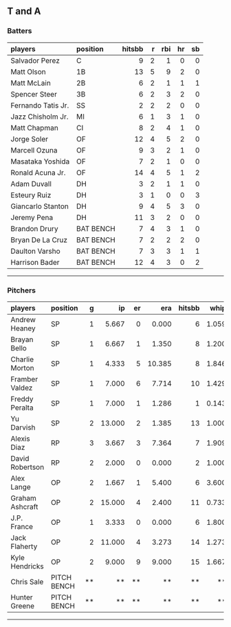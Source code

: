## T and A

### Batters

 
|players            |position  | hitsbb|  r| rbi| hr| sb| 
|:------------------|:---------|------:|--:|---:|--:|--:| 
|Salvador Perez     |C         |      9|  2|   1|  0|  0| 
|Matt Olson         |1B        |     13|  5|   9|  2|  0| 
|Matt McLain        |2B        |      6|  2|   1|  1|  1| 
|Spencer Steer      |3B        |      6|  2|   3|  2|  0| 
|Fernando Tatis Jr. |SS        |      2|  2|   2|  0|  0| 
|Jazz Chisholm Jr.  |MI        |      6|  1|   3|  1|  0| 
|Matt Chapman       |CI        |      8|  2|   4|  1|  0| 
|Jorge Soler        |OF        |     12|  4|   5|  2|  0| 
|Marcell Ozuna      |OF        |      9|  3|   2|  1|  0| 
|Masataka Yoshida   |OF        |      7|  2|   1|  0|  0| 
|Ronald Acuna Jr.   |OF        |     14|  4|   5|  1|  2| 
|Adam Duvall        |DH        |      3|  2|   1|  1|  0| 
|Esteury Ruiz       |DH        |      3|  1|   0|  0|  3| 
|Giancarlo Stanton  |DH        |      9|  4|   5|  3|  0| 
|Jeremy Pena        |DH        |     11|  3|   2|  0|  0| 
|Brandon Drury      |BAT BENCH |      7|  4|   3|  1|  0| 
|Bryan De La Cruz   |BAT BENCH |      7|  2|   2|  2|  0| 
|Daulton Varsho     |BAT BENCH |      7|  3|   3|  1|  1| 
|Harrison Bader     |BAT BENCH |     12|  4|   3|  0|  2| 


* * *

### Pitchers

 
|players         |position    |  g|     ip| er|    era| hitsbb|  whip| so|  w| sv| 
|:---------------|:-----------|--:|------:|--:|------:|------:|-----:|--:|--:|--:| 
|Andrew Heaney   |SP          |  1|  5.667|  0|  0.000|      6| 1.059|  4|  1|  0| 
|Brayan Bello    |SP          |  1|  6.667|  1|  1.350|      8| 1.200|  2|  0|  0| 
|Charlie Morton  |SP          |  1|  4.333|  5| 10.385|      8| 1.846|  4|  0|  0| 
|Framber Valdez  |SP          |  1|  7.000|  6|  7.714|     10| 1.429|  3|  0|  0| 
|Freddy Peralta  |SP          |  1|  7.000|  1|  1.286|      1| 0.143| 13|  1|  0| 
|Yu Darvish      |SP          |  2| 13.000|  2|  1.385|     13| 1.000|  8|  0|  0| 
|Alexis Diaz     |RP          |  3|  3.667|  3|  7.364|      7| 1.909|  4|  0|  1| 
|David Robertson |RP          |  2|  2.000|  0|  0.000|      2| 1.000|  3|  0|  2| 
|Alex Lange      |OP          |  2|  1.667|  1|  5.400|      6| 3.600|  3|  0|  0| 
|Graham Ashcraft |OP          |  2| 15.000|  4|  2.400|     11| 0.733| 12|  0|  0| 
|J.P. France     |OP          |  1|  3.333|  0|  0.000|      6| 1.800|  4|  1|  0| 
|Jack Flaherty   |OP          |  2| 11.000|  4|  3.273|     14| 1.273| 16|  1|  0| 
|Kyle Hendricks  |OP          |  2|  9.000|  9|  9.000|     15| 1.667|  9|  0|  0| 
|Chris Sale      |PITCH BENCH | **|     **| **|     **|     **|    **| **| **| **| 
|Hunter Greene   |PITCH BENCH | **|     **| **|     **|     **|    **| **| **| **| 


* * *


